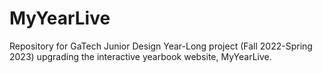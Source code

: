 # MyYearLive
Repository for GaTech Junior Design Year-Long project (Fall 2022-Spring 2023) upgrading the interactive yearbook website, MyYearLive.
